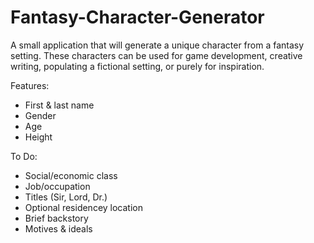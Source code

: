 # Fantasy-Character-Generator
A small application that will generate a unique character from a fantasy setting. These characters can be used for game development, creative writing, populating a fictional setting, or purely for inspiration.

Features:
- First & last name
- Gender
- Age
- Height

To Do:
- Social/economic class
- Job/occupation
- Titles (Sir, Lord, Dr.)
- Optional residencey location
- Brief backstory
- Motives & ideals
